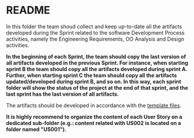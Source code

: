 
# README

In this folder the team shoud collect and keep up-to-date all the artifacts developed during the Sprint related to the software Development Process activities, namely the Engineering Requirements, OO Analysis and Design activities.

**In the beginning of each Sprint, the team should copy the last version of all artifacts developed in the previous Sprint. For instance, when starting sprint B the team should copy all the artifacts developed during sprint A. Further, when starting sprint C the team should copy all the artifacts updated/developed during sprint B, and so on. In this way, each sprint folder will show the status of the project at the end of that sprint, and the last sprint has the last version of all artifacts.**


The artifacts should be developed in accordance with the [template files](../template).

**It is highly recommend to organize the content of each User Story on a dedicated sub-folder (e.g.: content related with US002 is located on a folder named "US001").**